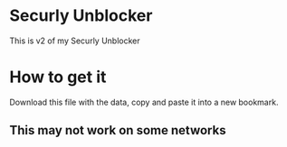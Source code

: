 <H1>Securly Unblocker</H1>
This is v2 of my Securly Unblocker

<H1>How to get it</H1>
Download this file with the data, copy and paste it into a new bookmark.

<h2>This may not work on some networks</h2>
